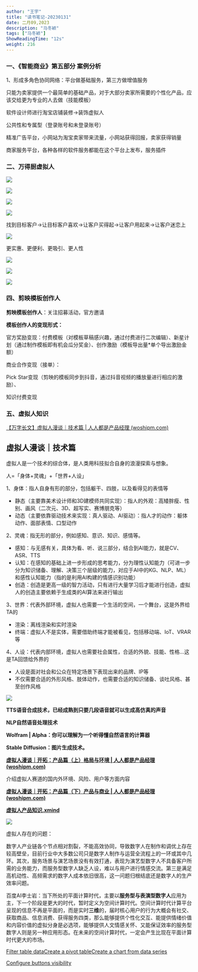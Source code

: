 ```yaml
---
author: "王宇"
title: "读书笔记-20230131"
date: 二月09,2023
description: "马冬颖"
tags: ["马冬颖"]
ShowReadingTime: "12s"
weight: 216
---
```

### 一、**《智能商业》第五部分 案例分析**

1、形成多角色协同网络：平台做基础服务，第三方做增值服务

只能为卖家提供一个最简单的基础产品，对于大部分卖家所需要的个性化产品，应该交给更为专业的人去做（技能模板）

软件设计师进行淘宝店铺装修→装饰虚拟人

公共性和专属型（登录账号和未登录账号）

精准广告平台，小网站为淘宝卖家带来流量，小网站获得回报，卖家获得销量

  

商家服务平台，各种各样的软件服务都能在这个平台上发布，服务插件

### 二、万得厨虚拟人

![](/download/thumbnails/91160100/image2023-1-31_10-53-36.png?version=1&modificationDate=1675133621671&api=v2)

![](/download/attachments/91160100/image2023-1-31_11-34-13.png?version=1&modificationDate=1675136069670&api=v2)

![](/download/attachments/91160100/image2023-1-31_11-35-1.png?version=1&modificationDate=1675136101958&api=v2)

![](/download/attachments/91160100/image2023-1-31_11-20-50.png?version=1&modificationDate=1675135251168&api=v2)

找到目标客户→让目标客户喜欢→让客户买得起→让客户用起来→让客户迷恋上

![](/download/attachments/91160100/image2023-1-31_11-22-9.png?version=1&modificationDate=1675135330392&api=v2)

更实惠、更便利、更吸引、更人性

![](/download/attachments/91160100/image2023-1-31_11-23-11.png?version=1&modificationDate=1675135393809&api=v2)

![](/download/attachments/91160100/image2023-1-31_11-28-45.png?version=1&modificationDate=1675135726103&api=v2)

  

![](/download/attachments/91160100/image2023-1-31_16-50-32.png?version=1&modificationDate=1675155032350&api=v2)

### 四、剪映模板创作人

**剪映模板创作人**：关注招募活动，官方邀请

**模板创作人的变现形式：**

官方奖励变现：付费模板（对模板草稿感兴趣，通过付费进行二次编辑）、新星计划（通过制作模板即有机会瓜分奖金）、创作激励（模板导出量\*单个导出激励金额）

商业合作变现（接单）：

Pick Star变现（剪映的模板同步到抖音，通过抖音视频的播放量进行相应的激励）、

知识付费变现

### 五、虚拟人知识

[【万字长文】虚拟人漫谈｜技术篇 | 人人都是产品经理 (woshipm.com)](https://www.woshipm.com/ai/5495425.html)

虚拟人漫谈｜技术篇
---------

虚拟人是一个技术的综合体，是人类用科技拟合自身的浪漫探索与想象。

人=「身体+灵魂」+「世界+人设」

1、身体：指人自身有形的部分，包括躯干、四肢，以及看得见的表情等

*   静态（主要靠美术设计师和3D建模师共同实现）：指人的外观：高矮胖瘦、性别、画风（二次元、3D、超写实、赛博朋克等）
*   动态（主要依靠驱动技术来实现：真人驱动、AI驱动）：指人才的动作：躯体动作、面部表情、口型动作

2、灵魂：指无形的部分，例如感知、意识、知识、感情等。

*   感知：与无感有关，具体为看、听、说三部分，结合到AI能力，就是CV、ASR、TTS
*   认知：在感知的基础上进一步形成的思考能力，分为理性认知能力（可进一步分为知识储备、理解、决策三个层级的能力，对应于AI中的KG、NLP、ML）和感性认知能力（指的是利用AI构建的情感识别功能）
*   创造：创造是更高一级的智力活动，只有进行大量学习后才能进行创造，虚拟人的创造主要依赖于生成类的AI算法来进行输出

3、世界：代表外部环境，虚拟人也需要一个生活的空间，一个舞台，这是外界给TA的

*   渲染：离线渲染和实时渲染
*   终端：虚拟人不是实体，需要借助终端才能被看见，包括移动端、IoT、VRAR等

4、人设：代表内部环境，虚拟人也需要社会属性，合适的外貌、技能、性格...这是TA回馈给外界的

*   人设是面对社会和公众在特定场景下表现出来的品牌、IP等
*   不仅需要合适的外形风格、肢体动作，也需要合适的知识储备、谈吐风格、甚至创作风格

**![](/download/attachments/91160100/image2023-1-31_14-37-17.png?version=1&modificationDate=1675147037520&api=v2)**

**TTS语音合成技术，已经成熟到只要几段语音就可以生成高仿真的声音**

**NLP自然语音处理技术**

**Wolfram | Alpha：你可以理解为一个听得懂自然语言的计算器**

**Stable Diffusion：图片生成技术。**

  

**[虚拟人漫谈｜开拓：产品篇（上）格局与环境 | 人人都是产品经理 (woshipm.com)](https://www.woshipm.com/it/5479972.html)**

介绍虚拟人赛道的国内外环境、风险、用户等方面内容

  

**[虚拟人漫谈｜开拓：产品篇（下）产品与商业 | 人人都是产品经理 (woshipm.com)](https://www.woshipm.com/it/5491410.html)**

**[虚拟人产品知识.xmind](/download/attachments/91160100/%E8%99%9A%E6%8B%9F%E4%BA%BA%E4%BA%A7%E5%93%81%E7%9F%A5%E8%AF%86.xmind?version=1&modificationDate=1675333887129&api=v2)**

![](/download/attachments/91160100/image2023-2-2_18-28-8.png?version=1&modificationDate=1675333688825&api=v2)

虚拟人存在的问题：

数字人产业链各个节点相对割裂，不能高效协同，导致数字人在制作和调优上存在较高壁垒，目前行业中大多数公司只是数字人制作与运营全流程上的一环或其中几环。其次，服务场景与演艺场景没有有效打通，表现为演艺型数字人不具备客户所需的业务能力，而服务型数字人缺乏人设，难以与用户进行情感交流。第三是满足高机动性、高频需求的数字人成本依旧很高，这一问题归根结底还是数字人的生产效率问题。

  

  

  

百度AI李士岩：当下所处的平面计算时代，主要以**服务型与表演型数字人**应用为主，下一个阶段是更大的时代，暂时定义为空间计算时代。空间计算时代计算平台呈现的信息不再是平面的，而是实时**三维**的，届时核心用户的行为大概会有社交、获取商品、信息消费、获得服务四类，那么能够提供个性化交互、能提供情绪价值和内容价值的虚拟分身是必选项，能够提供人文情感关怀、又能保证效率的服务型数字人则是另一种应用形态。在未来的空间计算时代，一定会产生比现在平面计算时代更大的市场。

  

  

[Filter table data](#)[Create a pivot table](#)[Create a chart from data series](#)

[Configure buttons visibility](/users/tfac-settings.action)